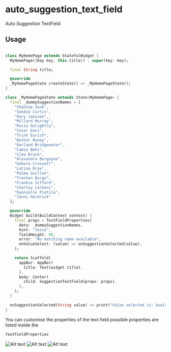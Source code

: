 # auto_suggestion_text_field

Auto Suggestion  TextField

## Usage

```dart

class MyHomePage extends StatefulWidget {
  MyHomePage({Key key, this.title}) : super(key: key);

  final String title;

  @override
  _MyHomePageState createState() => _MyHomePageState();
}

class _MyHomePageState extends State<MyHomePage> {
  final _dummySuggestionNames = [
    "Shantae Zook",
    "Sandie Curtis",
    "Kary Janssen",
    "Millard Murray",
    "Rocio Golightly",
    "Cesar Davi",
    "Trinh Eurich",
    "Bethel Roney",
    "Harland Bridgewater",
    "Camie Behr",
    "Cleo Bruck",
    "Alexandra Burgoyne",
    "Debora Crossett",
    "Latina Drye",
    "Palma Guillen",
    "Trenton Burgo",
    "Frankie Sifford",
    "Charley Carboni",
    "Dannielle Pietila",
    "Jenni Hardrick"
  ];

  @override
  Widget build(BuildContext context) {
    final props = TextFieldProperties(
      data: _dummySuggestionNames,
      hint: "Jesse",
      fieldHeight: 90,
      error: "No matching name available",
      onValueSelect: (value) => onSuggestionSelected(value),
    );

    return Scaffold(
      appBar: AppBar(
        title: Text(widget.title),
      ),
      body: Center(
        child: SuggestionTextField(props: props),
      ),
    );
  }

  onSuggestionSelected(String value) => print("Value selected is: $value");
}

```

You can customise the properties of the text field possible properties are listed inside the

```dart
TextFieldProperties
```

![Alt text](screenshot-a.png "TextField")
![Alt text](screenshot-b.png "TextField with error")
![Alt text](screenshot-c.png "TextField with suggestion")

